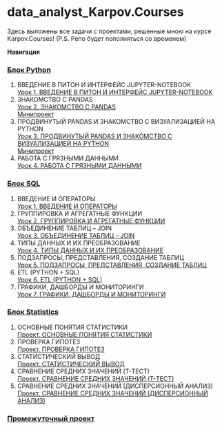 # data_analyst_Karpov.Courses

Здесь выложены все задачи с проектами, решенные мною на курсе Karpov.Courses! (P.S. Репо будет пополняться со временем)

**Навигация**  

### [Блок Python](https://github.com/Aculanma/data_analyst_Karpov.Courses/tree/main/KarpovCourses.Python) 
1. ВВЕДЕНИЕ В ПИТОН И ИНТЕРФЕЙС JUPYTER-NOTEBOOK    
    [Урок 1. ВВЕДЕНИЕ В ПИТОН И ИНТЕРФЕЙС JUPYTER-NOTEBOOK](https://github.com/Aculanma/data_analyst_Karpov.Courses/blob/main/KarpovCourses.Python/%D0%A3%D1%80%D0%BE%D0%BA%201.%20%D0%92%D0%92%D0%95%D0%94%D0%95%D0%9D%D0%98%D0%95%20%D0%92%20%D0%9F%D0%98%D0%A2%D0%9E%D0%9D%20%D0%98%20%D0%98%D0%9D%D0%A2%D0%95%D0%A0%D0%A4%D0%95%D0%99%D0%A1%20JUPYTER-NOTEBOOK/%D0%A3%D1%80%D0%BE%D0%BA%201.%20%D0%92%D0%92%D0%95%D0%94%D0%95%D0%9D%D0%98%D0%95%20%D0%92%20%D0%9F%D0%98%D0%A2%D0%9E%D0%9D%20%D0%98%20%D0%98%D0%9D%D0%A2%D0%95%D0%A0%D0%A4%D0%95%D0%99%D0%A1%20JUPYTER-NOTEBOOK.ipynb)        
2. ЗНАКОМСТВО С PANDAS    
    [Урок 2. ЗНАКОМСТВО С PANDAS](https://github.com/Aculanma/data_analyst_Karpov.Courses/blob/main/KarpovCourses.Python/%D0%A3%D1%80%D0%BE%D0%BA%202.%20%D0%97%D0%9D%D0%90%D0%9A%D0%9E%D0%9C%D0%A1%D0%A2%D0%92%D0%9E%20%D0%A1%20PANDAS/%D0%A3%D1%80%D0%BE%D0%BA%202.%20%20%D0%97%D0%9D%D0%90%D0%9A%D0%9E%D0%9C%D0%A1%D0%A2%D0%92%D0%9E%20%D0%A1%20PANDAS.ipynb)  
    [Минипроект](https://github.com/Aculanma/data_analyst_Karpov.Courses/blob/main/KarpovCourses.Python/%D0%A3%D1%80%D0%BE%D0%BA%202.%20%D0%97%D0%9D%D0%90%D0%9A%D0%9E%D0%9C%D0%A1%D0%A2%D0%92%D0%9E%20%D0%A1%20PANDAS/%D0%A3%D1%80%D0%BE%D0%BA%202.%20%D0%9C%D0%B8%D0%BD%D0%B8%D0%BF%D1%80%D0%BE%D0%B5%D0%BA%D1%82.ipynb)  
3. ПРОДВИНУТЫЙ PANDAS И ЗНАКОМСТВО С ВИЗУАЛИЗАЦИЕЙ НА PYTHON  
    [Урок 3. ПРОДВИНУТЫЙ PANDAS И ЗНАКОМСТВО С ВИЗУАЛИЗАЦИЕЙ НА PYTHON](https://github.com/Aculanma/data_analyst_Karpov.Courses/blob/main/KarpovCourses.Python/%D0%A3%D1%80%D0%BE%D0%BA%203.%20%D0%9F%D0%A0%D0%9E%D0%94%D0%92%D0%98%D0%9D%D0%A3%D0%A2%D0%AB%D0%99%20PANDAS%20%D0%98%20%D0%97%D0%9D%D0%90%D0%9A%D0%9E%D0%9C%D0%A1%D0%A2%D0%92%D0%9E%20%D0%A1%20%D0%92%D0%98%D0%97%D0%A3%D0%90%D0%9B%D0%98%D0%97%D0%90%D0%A6%D0%98%D0%95%D0%99%20%D0%9D%D0%90%20PYTHON/%D0%A3%D1%80%D0%BE%D0%BA%203.%20%D0%9F%D0%A0%D0%9E%D0%94%D0%92%D0%98%D0%9D%D0%A3%D0%A2%D0%AB%D0%99%20PANDAS%20%D0%98%20%D0%97%D0%9D%D0%90%D0%9A%D0%9E%D0%9C%D0%A1%D0%A2%D0%92%D0%9E%20%D0%A1%20%D0%92%D0%98%D0%97%D0%A3%D0%90%D0%9B%D0%98%D0%97%D0%90%D0%A6%D0%98%D0%95%D0%99%20%D0%9D%D0%90%20PYTHON.ipynb)  
    [Минипроект](https://github.com/Aculanma/data_analyst_Karpov.Courses/blob/main/KarpovCourses.Python/%D0%A3%D1%80%D0%BE%D0%BA%203.%20%D0%9F%D0%A0%D0%9E%D0%94%D0%92%D0%98%D0%9D%D0%A3%D0%A2%D0%AB%D0%99%20PANDAS%20%D0%98%20%D0%97%D0%9D%D0%90%D0%9A%D0%9E%D0%9C%D0%A1%D0%A2%D0%92%D0%9E%20%D0%A1%20%D0%92%D0%98%D0%97%D0%A3%D0%90%D0%9B%D0%98%D0%97%D0%90%D0%A6%D0%98%D0%95%D0%99%20%D0%9D%D0%90%20PYTHON/%D0%A3%D1%80%D0%BE%D0%BA%203.%20%D0%9C%D0%B8%D0%BD%D0%B8%D0%BF%D1%80%D0%BE%D0%B5%D0%BA%D1%82.ipynb)  
4. РАБОТА С ГРЯЗНЫМИ ДАННЫМИ  
    [Урок 4. РАБОТА С ГРЯЗНЫМИ ДАННЫМИ](https://github.com/Aculanma/data_analyst_Karpov.Courses/blob/main/KarpovCourses.Python/%D0%A3%D1%80%D0%BE%D0%BA%204.%20%D0%A0%D0%90%D0%91%D0%9E%D0%A2%D0%90%20%D0%A1%20%D0%93%D0%A0%D0%AF%D0%97%D0%9D%D0%AB%D0%9C%D0%98%20%D0%94%D0%90%D0%9D%D0%9D%D0%AB%D0%9C%D0%98/%D0%A3%D1%80%D0%BE%D0%BA%204.%20%D0%A0%D0%90%D0%91%D0%9E%D0%A2%D0%90%20%D0%A1%20%D0%93%D0%A0%D0%AF%D0%97%D0%9D%D0%AB%D0%9C%D0%98%20%D0%94%D0%90%D0%9D%D0%9D%D0%AB%D0%9C%D0%98.ipynb)    



### [Блок SQL](https://github.com/Aculanma/data_analyst_Karpov.Courses/tree/main/KarpovCourses.SQL)    
1. ВВЕДЕНИЕ И ОПЕРАТОРЫ   
    [Урок 1. ВВЕДЕНИЕ И ОПЕРАТОРЫ](https://github.com/Aculanma/data_analyst_Karpov.Courses/blob/main/KarpovCourses.SQL/%D0%A3%D1%80%D0%BE%D0%BA%201.%20%D0%92%D0%92%D0%95%D0%94%D0%95%D0%9D%D0%98%D0%95%20%D0%98%20%D0%9E%D0%9F%D0%95%D0%A0%D0%90%D0%A2%D0%9E%D0%A0%D0%AB.ipynb)     
2. ГРУППИРОВКА И АГРЕГАТНЫЕ ФУНКЦИИ  
    [Урок 2. ГРУППИРОВКА И АГРЕГАТНЫЕ ФУНКЦИИ](https://github.com/Aculanma/data_analyst_Karpov.Courses/blob/main/KarpovCourses.SQL/%D0%A3%D1%80%D0%BE%D0%BA%202.%20%D0%93%D0%A0%D0%A3%D0%9F%D0%9F%D0%98%D0%A0%D0%9E%D0%92%D0%9A%D0%90%20%D0%98%20%D0%90%D0%93%D0%A0%D0%95%D0%93%D0%90%D0%A2%D0%9D%D0%AB%D0%95%20%D0%A4%D0%A3%D0%9D%D0%9A%D0%A6%D0%98%D0%98.ipynb)  
3. ОБЪЕДИНЕНИЕ ТАБЛИЦ – JOIN  
    [Урок 3. ОБЪЕДИНЕНИЕ ТАБЛИЦ – JOIN](https://github.com/Aculanma/data_analyst_Karpov.Courses/blob/main/KarpovCourses.SQL/%D0%A3%D1%80%D0%BE%D0%BA%203.%20%D0%9E%D0%91%D0%AA%D0%95%D0%94%D0%98%D0%9D%D0%95%D0%9D%D0%98%D0%95%20%D0%A2%D0%90%D0%91%D0%9B%D0%98%D0%A6%20%E2%80%93%20JOIN.ipynb)  
4. ТИПЫ ДАННЫХ И ИХ ПРЕОБРАЗОВАНИЕ  
    [Урок 4. ТИПЫ ДАННЫХ И ИХ ПРЕОБРАЗОВАНИЕ](https://github.com/Aculanma/data_analyst_Karpov.Courses/blob/main/KarpovCourses.SQL/%D0%A3%D1%80%D0%BE%D0%BA%204.%20%D0%A2%D0%98%D0%9F%D0%AB%20%D0%94%D0%90%D0%9D%D0%9D%D0%AB%D0%A5%20%D0%98%20%D0%98%D0%A5%20%D0%9F%D0%A0%D0%95%D0%9E%D0%91%D0%A0%D0%90%D0%97%D0%9E%D0%92%D0%90%D0%9D%D0%98%D0%95.ipynb)    
5. ПОДЗАПРОСЫ, ПРЕДСТАВЛЕНИЯ, СОЗДАНИЕ ТАБЛИЦ  
    [Урок 5. ПОДЗАПРОСЫ, ПРЕДСТАВЛЕНИЯ, СОЗДАНИЕ ТАБЛИЦ](https://github.com/Aculanma/data_analyst_Karpov.Courses/blob/main/KarpovCourses.SQL/%D0%A3%D1%80%D0%BE%D0%BA%205.%20%D0%9F%D0%9E%D0%94%D0%97%D0%90%D0%9F%D0%A0%D0%9E%D0%A1%D0%AB%2C%20%D0%9F%D0%A0%D0%95%D0%94%D0%A1%D0%A2%D0%90%D0%92%D0%9B%D0%95%D0%9D%D0%98%D0%AF%2C%20%D0%A1%D0%9E%D0%97%D0%94%D0%90%D0%9D%D0%98%D0%95%20%D0%A2%D0%90%D0%91%D0%9B%D0%98%D0%A6.ipynb)  
6. ETL (PYTHON + SQL)  
    [Урок 6. ETL (PYTHON + SQL)](https://github.com/Aculanma/data_analyst_Karpov.Courses/blob/main/KarpovCourses.SQL/%D0%A3%D1%80%D0%BE%D0%BA%206.%20ETL%20(PYTHON%20%2B%20SQL).ipynb)    
7. ГРАФИКИ, ДАШБОРДЫ И МОНИТОРИНГИ  
    [Урок 7. ГРАФИКИ, ДАШБОРДЫ И МОНИТОРИНГИ](https://github.com/Aculanma/data_analyst_Karpov.Courses/blob/main/KarpovCourses.SQL/%D0%A3%D1%80%D0%BE%D0%BA%207.%20%D0%93%D0%A0%D0%90%D0%A4%D0%98%D0%9A%D0%98%2C%20%D0%94%D0%90%D0%A8%D0%91%D0%9E%D0%A0%D0%94%D0%AB%20%D0%98%20%D0%9C%D0%9E%D0%9D%D0%98%D0%A2%D0%9E%D0%A0%D0%98%D0%9D%D0%93%D0%98.ipynb)  
  
### [Блок Statistics](https://github.com/Aculanma/data_analyst_Karpov.Courses/tree/main/KarpovCourses.Statistics)    
1. ОСНОВНЫЕ ПОНЯТИЯ СТАТИСТИКИ  
    [Проект. ОСНОВНЫЕ ПОНЯТИЯ СТАТИСТИКИ](https://github.com/Aculanma/data_analyst_Karpov.Courses/blob/main/KarpovCourses.Statistics/%D0%A3%D1%80%D0%BE%D0%BA%201.%20%D0%9E%D0%A1%D0%9D%D0%9E%D0%92%D0%9D%D0%AB%D0%95%20%D0%9F%D0%9E%D0%9D%D0%AF%D0%A2%D0%98%D0%AF%20%D0%A1%D0%A2%D0%90%D0%A2%D0%98%D0%A1%D0%A2%D0%98%D0%9A%D0%98/%D0%9F%D1%80%D0%BE%D0%B5%D0%BA%D1%82.%20%D0%9E%D0%A1%D0%9D%D0%9E%D0%92%D0%9D%D0%AB%D0%95%20%D0%9F%D0%9E%D0%9D%D0%AF%D0%A2%D0%98%D0%AF%20%D0%A1%D0%A2%D0%90%D0%A2%D0%98%D0%A1%D0%A2%D0%98%D0%9A%D0%98.ipynb)  
2. ПРОВЕРКА ГИПОТЕЗ  
    [Проект. ПРОВЕРКА ГИПОТЕЗ](https://github.com/Aculanma/data_analyst_Karpov.Courses/blob/main/KarpovCourses.Statistics/%D0%A3%D1%80%D0%BE%D0%BA%202.%20%D0%9F%D0%A0%D0%9E%D0%92%D0%95%D0%A0%D0%9A%D0%90%20%D0%93%D0%98%D0%9F%D0%9E%D0%A2%D0%95%D0%97/%D0%9F%D1%80%D0%BE%D0%B5%D0%BA%D1%82.%20%D0%9F%D0%A0%D0%9E%D0%92%D0%95%D0%A0%D0%9A%D0%90%20%D0%93%D0%98%D0%9F%D0%9E%D0%A2%D0%95%D0%97.ipynb)  
3. СТАТИСТИЧЕСКИЙ ВЫВОД   
    [Проект. СТАТИСТИЧЕСКИЙ ВЫВОД](https://github.com/Aculanma/data_analyst_Karpov.Courses/blob/main/KarpovCourses.Statistics/%D0%A3%D1%80%D0%BE%D0%BA%203.%20%D0%A1%D0%A2%D0%90%D0%A2%D0%98%D0%A1%D0%A2%D0%98%D0%A7%D0%95%D0%A1%D0%9A%D0%98%D0%99%20%D0%92%D0%AB%D0%92%D0%9E%D0%94/%D0%9F%D1%80%D0%BE%D0%B5%D0%BA%D1%82.%20%D0%A1%D0%A2%D0%90%D0%A2%D0%98%D0%A1%D0%A2%D0%98%D0%A7%D0%95%D0%A1%D0%9A%D0%98%D0%99%20%D0%92%D0%AB%D0%92%D0%9E%D0%94.ipynb)  
4. СРАВНЕНИЕ СРЕДНИХ ЗНАЧЕНИЙ (T-ТЕСТ)  
    [Проект. СРАВНЕНИЕ СРЕДНИХ ЗНАЧЕНИЙ (T-ТЕСТ)](https://github.com/Aculanma/data_analyst_Karpov.Courses/blob/main/KarpovCourses.Statistics/%D0%A3%D1%80%D0%BE%D0%BA%204.%20%D0%A1%D0%A0%D0%90%D0%92%D0%9D%D0%95%D0%9D%D0%98%D0%95%20%D0%A1%D0%A0%D0%95%D0%94%D0%9D%D0%98%D0%A5%20%D0%97%D0%9D%D0%90%D0%A7%D0%95%D0%9D%D0%98%D0%99%20(T-%D0%A2%D0%95%D0%A1%D0%A2)/%D0%9F%D1%80%D0%BE%D0%B5%D0%BA%D1%82.%20%D0%A1%D0%A0%D0%90%D0%92%D0%9D%D0%95%D0%9D%D0%98%D0%95%20%D0%A1%D0%A0%D0%95%D0%94%D0%9D%D0%98%D0%A5%20%D0%97%D0%9D%D0%90%D0%A7%D0%95%D0%9D%D0%98%D0%99%20(T-%D0%A2%D0%95%D0%A1%D0%A2).ipynb)  
5. СРАВНЕНИЕ СРЕДНИХ ЗНАЧЕНИЙ (ДИСПЕРСИОННЫЙ АНАЛИЗ)  
    [Проект. СРАВНЕНИЕ СРЕДНИХ ЗНАЧЕНИЙ (ДИСПЕРСИОННЫЙ АНАЛИЗ)](https://github.com/Aculanma/data_analyst_Karpov.Courses/blob/main/KarpovCourses.Statistics/%D0%A3%D1%80%D0%BE%D0%BA%205.%20%D0%A1%D0%A0%D0%90%D0%92%D0%9D%D0%95%D0%9D%D0%98%D0%95%20%D0%A1%D0%A0%D0%95%D0%94%D0%9D%D0%98%D0%A5%20%D0%97%D0%9D%D0%90%D0%A7%D0%95%D0%9D%D0%98%D0%99%20(%D0%94%D0%98%D0%A1%D0%9F%D0%95%D0%A0%D0%A1%D0%98%D0%9E%D0%9D%D0%9D%D0%AB%D0%99%20%D0%90%D0%9D%D0%90%D0%9B%D0%98%D0%97)/%D0%9F%D1%80%D0%BE%D0%B5%D0%BA%D1%82.%20%D0%A1%D0%A0%D0%90%D0%92%D0%9D%D0%95%D0%9D%D0%98%D0%95%20%D0%A1%D0%A0%D0%95%D0%94%D0%9D%D0%98%D0%A5%20%D0%97%D0%9D%D0%90%D0%A7%D0%95%D0%9D%D0%98%D0%99%20(%D0%94%D0%98%D0%A1%D0%9F%D0%95%D0%A0%D0%A1%D0%98%D0%9E%D0%9D%D0%9D%D0%AB%D0%99%20%D0%90%D0%9D%D0%90%D0%9B%D0%98%D0%97).ipynb)  
  
### [Промежуточный проект](https://github.com/Aculanma/data_analyst_Karpov.Courses/tree/main/Project%231(e-com))  
